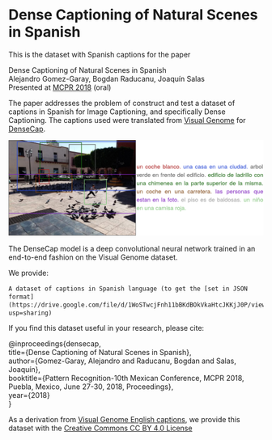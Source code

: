 # Dense Captioning of Natural Scenes in Spanish
This is the dataset with Spanish captions for the paper 

Dense Captioning of Natural Scenes in Spanish  
Alejandro Gomez-Garay, Bogdan Raducanu, Joaquín Salas  
Presented at [MCPR 2018](http://ccc.inaoep.mx/~mcpr2018/index.html) (oral)  

The paper addresses the problem of construct and test a dataset of captions in Spanish for Image Captioning, and specifically Dense Captioning. The captions used were translated from [Visual Genome](https://visualgenome.org/api/v0/api_home.html) for [DenseCap](https://github.com/jcjohnson/densecap).  

<img src="portada_spanish_captions.png">

The DenseCap model is a deep convolutional neural network trained in an end-to-end fashion on the Visual Genome dataset.  

We provide:  

    A dataset of captions in Spanish language (to get the [set in JSON format](https://drive.google.com/file/d/1WoSTwcjFnh11bBKdBOkVkaHtcJKKjJ0P/view?usp=sharing) 
     
If you find this dataset useful in your research, please cite:  

@inproceedings{densecap,  
  title={Dense Captioning of Natural Scenes in Spanish},  
  author={Gomez-Garay, Alejandro and Raducanu, Bogdan and Salas, Joaquín},  
  booktitle={Pattern Recognition-10th Mexican Conference, MCPR 2018, Puebla, Mexico, June 27-30, 2018, Proceedings},  
  year={2018}  
}  

As a derivation from [Visual Genome English captions](http://visualgenome.org/api/v0/api_home.html), we provide this dataset with the [Creative Commons CC BY 4.0 License](http://creativecommons.org/licenses/by/4.0/)
